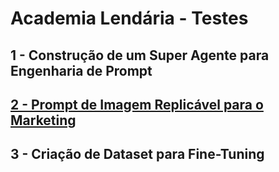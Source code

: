 # Academia Lendária - Testes

## 1 - Construção de um Super Agente para Engenharia de Prompt

## [2 - Prompt de Imagem Replicável para o Marketing](./2_Prompt_de_Imagem_Replicavel_para_o_Marketing)

## 3 - Criação de Dataset para Fine-Tuning
